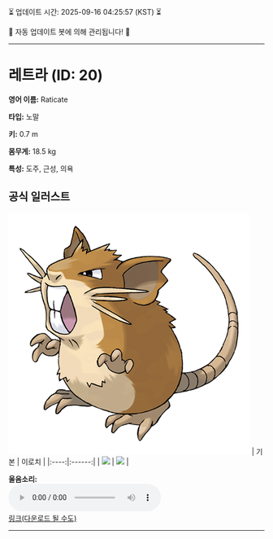 
⏳ 업데이트 시간: 2025-09-16 04:25:57 (KST) ⏳

🤖 자동 업데이트 봇에 의해 관리됩니다! 🤖

---

# 레트라 (ID: 20)
**영어 이름:** Raticate

**타입:** 노말

**키:** 0.7 m

**몸무게:** 18.5 kg

**특성:** 도주, 근성, 의욕

## 공식 일러스트
![](https://raw.githubusercontent.com/PokeAPI/sprites/master/sprites/pokemon/other/official-artwork/20.png)
| 기본 | 이로치 |
|:----:|:------:|
| <img src="http://play.pokemonshowdown.com/sprites/ani/raticate.gif" width="200"> | <img src="http://play.pokemonshowdown.com/sprites/ani-shiny/raticate.gif" width="200"> |

**울음소리:**<br><audio controls src="https://raw.githubusercontent.com/PokeAPI/cries/main/cries/pokemon/latest/20.ogg"></audio><br> [링크(다운로드 될 수도)](https://raw.githubusercontent.com/PokeAPI/cries/main/cries/pokemon/latest/20.ogg)


---
